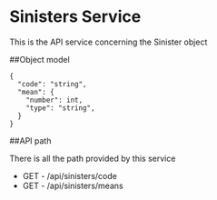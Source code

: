 # Sinisters Service
This is the API service concerning the Sinister object

##Object model
```
{
  "code": "string",
  "mean": {
    "number": int,
    "type": "string",
  }
}
```

##API path

There is all the path provided by this service
- GET  - /api/sinisters/code
- GET  - /api/sinisters/means
